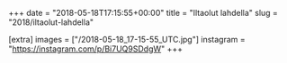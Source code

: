 +++
date = "2018-05-18T17:15:55+00:00"
title = "Iltaolut lahdella"
slug = "2018/iltaolut-lahdella"

[extra]
images = ["/2018-05-18_17-15-55_UTC.jpg"]
instagram = "https://instagram.com/p/Bi7UQ9SDdgW"
+++
